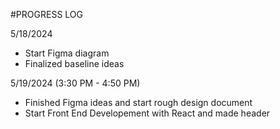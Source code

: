 #PROGRESS LOG

5/18/2024
- Start Figma diagram
- Finalized baseline ideas

5/19/2024 (3:30 PM - 4:50 PM)
- Finished Figma ideas and start rough design document
- Start Front End Developement with React and made header
